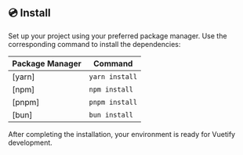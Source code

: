 ## 💿 Install

Set up your project using your preferred package manager. Use the corresponding command to install the dependencies:

| Package Manager | Command        |
| --------------- | -------------- |
| [yarn]          | `yarn install` |
| [npm]           | `npm install`  |
| [pnpm]          | `pnpm install` |
| [bun]           | `bun install`  |

After completing the installation, your environment is ready for Vuetify development.
